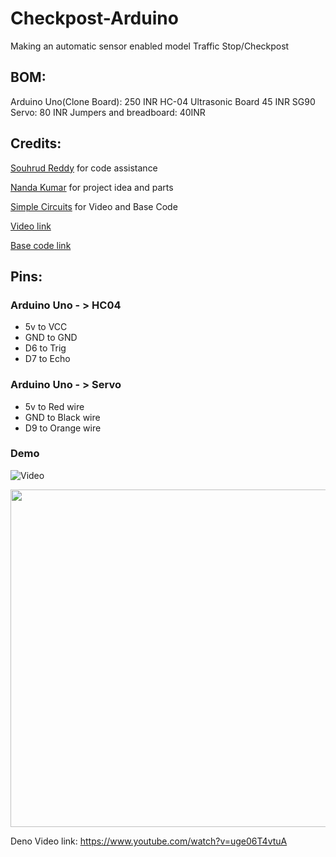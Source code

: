 # Checkpost-Arduino
Making an automatic sensor enabled model Traffic Stop/Checkpost


## BOM:
Arduino Uno(Clone Board): 250 INR
HC-04 Ultrasonic Board 45 INR
SG90 Servo: 80 INR
Jumpers and breadboard: 40INR

## Credits: 
[Souhrud Reddy](https://github.com/sounddrill) for code assistance 

[Nanda Kumar](https://Nkcam20) for project idea and parts

[Simple Circuits](https://www.youtube.com/@SimpleCircuits.) for Video and Base Code

[Video link](https://www.youtube.com/watch?v=PFF4DTkMsaM)

[Base code link](https://simplecircuitslol.blogspot.com/2024/02/arduino-code.html)

## Pins:
### Arduino Uno - > HC04

- 5v to VCC
- GND to GND
- D6 to Trig
- D7 to Echo

### Arduino Uno - > Servo

- 5v to Red wire
- GND to Black wire
- D9 to Orange wire


### Demo
![Video](https://youtu.be/uge06T4vtuA?si=NgB7UuS2WkR5ETJL)

[<img src="https://img.youtube.com/vi/uge06T4vtuA/hqdefault.jpg" width="800" height="540"
/>](https://www.youtube.com/embed/uge06T4vtuA)


Deno Video link:
https://www.youtube.com/watch?v=uge06T4vtuA
